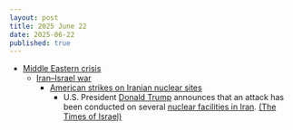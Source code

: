 ```yaml
---
layout: post
title: 2025 June 22
date: 2025-06-22
published: true
---
```



* [Middle Eastern crisis](https://en.wikipedia.org/wiki/Middle_Eastern_crisis_%282023%E2%80%93present%29 "Middle Eastern crisis (2023–present)")
  * [Iran–Israel war](https://en.wikipedia.org/wiki/Iran%E2%80%93Israel_war "Iran–Israel war")
    * [American strikes on Iranian nuclear sites](https://en.wikipedia.org/wiki/American_strikes_on_Iranian_nuclear_sites "American strikes on Iranian nuclear sites")
      * U.S. President [Donald Trump](https://en.wikipedia.org/wiki/Donald_Trump "Donald Trump") announces that an attack has been conducted on several [nuclear facilities in Iran](https://en.wikipedia.org/wiki/Nuclear_facilities_in_Iran "Nuclear facilities in Iran"). [(The Times of Israel)](https://www.timesofisrael.com/liveblog_entry/trump-announces-that-us-has-completed-successful-attack-on-three-iran-nuke-sites/)
